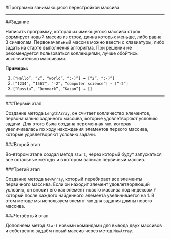 #Программа занимающаяся перестройкой массива.
___
##Задание

Написать программу, которая из имеющегося массива строк формирует новый массив из строк, длина которых меньше, либо равна 3 символам. Первоначальный массив можно ввести с клавиатуры, либо задать на старте выполнения алгоритма. При решении не рекомендуется пользоваться коллекциями, лучше обойтись исключительно массивами.

**Примеры:**

1. `[“Hello”, “2”, “world”, “:-)”] → [“2”, “:-)”]`
2. `[“1234”, “1567”, “-2”, “computer science”] → [“-2”]`
3. `[“Russia”, “Denmark”, “Kazan”] → []`
___
###Первый этап

Создание метода `LengthArray`, он считает колличество элементов, первоначально заданного массива, которые удовлетворяют условию задачи.
Для этого была создана переменная `num`, которая увеличивалась по ходу нахождения элементов первого массива, которые удовлетворяют условию задачи.

###Второй этап

Во-втором этапе создал метод `Start`, через который будут запускаться все остальные методы и в котором записан первичный массив.

###Третий этап

Создание метода `NewArray`, который перебирает все элементы первичного массива. Если он находит элемент удовлетворяющий условию, он вносит его как элемент нового массива под индексом `f` который после каждого найденного элемента увеличивается на 1. 
В этом методе мы используем элемнт `num` для задания длины нового массива.

###Четвёртый этап

Дополняем метод `Start` новыми командами для вывода двух массивов и собственно задаём новый массив через метод `NewArray`.